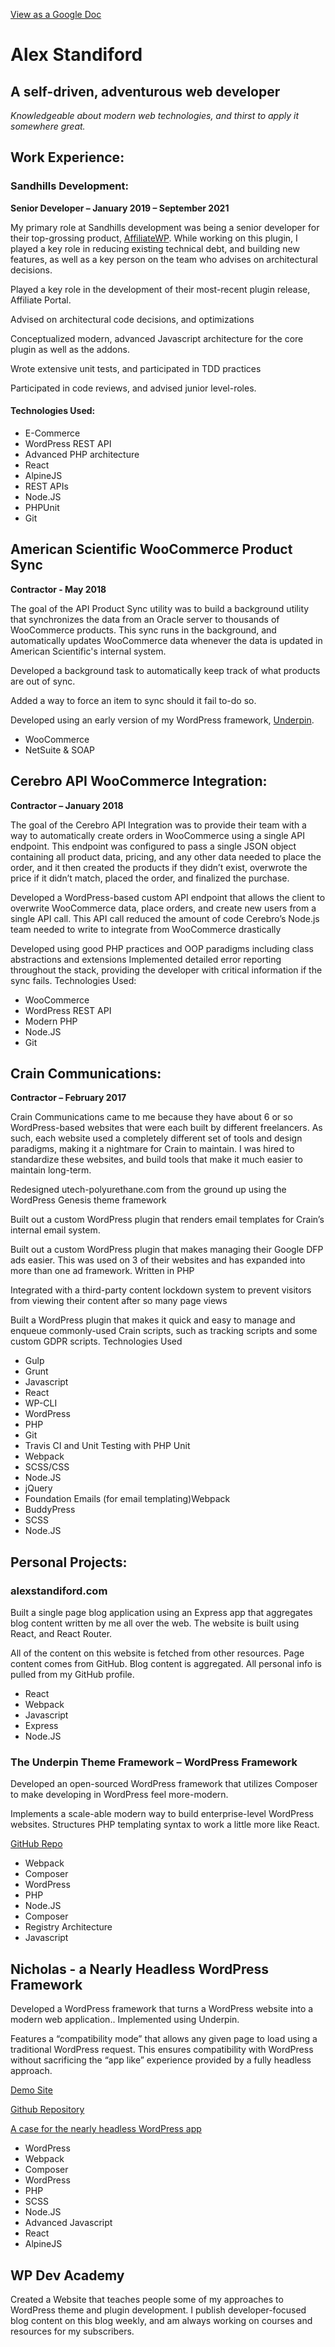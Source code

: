 [View as a Google Doc](https://docs.google.com/document/d/1ZFNR07sLwoxqPE1v64w_ugREsGaoWolY/edit?usp=sharing&ouid=106713940945749175824&rtpof=true&sd=true)
# Alex Standiford

## A self-driven, adventurous web developer
_Knowledgeable about modern web technologies, and thirst to apply it somewhere great._

## Work Experience:

### Sandhills Development:
**Senior Developer – January 2019 – September 2021**

My primary role at Sandhills development was being a senior developer for their top-grossing product, [AffiliateWP](https://www.affiliatewp.com). While working on this plugin, I played a key role in reducing existing technical debt, and building new features, as well as a key person on the team who advises on architectural decisions.

Played a key role in the development of their most-recent plugin release, Affiliate Portal.

Advised on architectural code decisions, and optimizations

Conceptualized modern, advanced Javascript architecture for the core plugin as well as the addons.

Wrote extensive unit tests, and participated in TDD practices

Participated in code reviews, and advised junior level-roles.

#### Technologies Used:

* E-Commerce
* WordPress REST API
* Advanced PHP architecture
* React
* AlpineJS
* REST APIs
* Node.JS
* PHPUnit
* Git

## American Scientific WooCommerce Product Sync

**Contractor - May 2018**

The goal of the API Product Sync utility was to build a background utility that synchronizes the data from an Oracle server to thousands of WooCommerce products. This sync runs in the background, and automatically updates WooCommerce data whenever the data is updated in American Scientific's internal system.

Developed a background task to automatically keep track of what products are out of sync.

Added a way to force an item to sync should it fail to-do so.

Developed using an early version of my WordPress framework, [Underpin](github.com/underpin-WP/underpin).

* WooCommerce
* NetSuite & SOAP

## Cerebro API WooCommerce Integration:

**Contractor – January 2018**

The goal of the Cerebro API Integration was to provide their team with a way to automatically create orders in WooCommerce using a single API endpoint. This endpoint was configured to pass a single JSON object containing all product data, pricing, and any other data needed to place the order, and it then created the products if they didn’t exist, overwrote the price if it didn’t match, placed the order, and finalized the purchase.

Developed a WordPress-based custom API endpoint that allows the client to overwrite WooCommerce data, place orders, and create new users from a single API call. This API call reduced the amount of code Cerebro’s Node.js team needed to write to integrate from WooCommerce drastically

Developed using good PHP practices and OOP paradigms including class abstractions and extensions
Implemented detailed error reporting throughout the stack, providing the developer with critical information if the sync fails.
Technologies Used:

* WooCommerce
* WordPress REST API
* Modern PHP
* Node.JS
* Git

## Crain Communications:

**Contractor – February 2017**

Crain Communications came to me because they have about 6 or so WordPress-based websites that were each built by different freelancers. As such, each website used a completely different set of tools and design paradigms, making it a nightmare for Crain to maintain. I was hired to standardize these websites, and build tools that make it much easier to maintain long-term.

Redesigned utech-polyurethane.com from the ground up using the WordPress Genesis theme framework

Built out a custom WordPress plugin that renders email templates for Crain’s internal email system.

Built out a custom WordPress plugin that makes managing their Google DFP ads easier. This was used on 3 of their websites and has expanded into more than one ad framework. Written in PHP 

Integrated with a third-party content lockdown system to prevent visitors from viewing their content after so many page views

Built a WordPress plugin that makes it quick and easy to manage and enqueue commonly-used Crain scripts, such as tracking scripts and some custom GDPR scripts.
Technologies Used

* Gulp
* Grunt
* Javascript
* React
* WP-CLI
* WordPress
* PHP
* Git
* Travis CI and Unit Testing with PHP Unit
* Webpack
* SCSS/CSS
* Node.JS
* jQuery
* Foundation Emails (for email templating)Webpack
* BuddyPress
* SCSS
* Node.JS

## Personal Projects:

### alexstandiford.com

Built a single page blog application using an Express app that aggregates blog content written by me all over the web. The website is built using React, and React Router.

All of the content on this website is fetched from other resources. Page content comes from GitHub. Blog content is aggregated. All personal info is pulled from my GitHub profile.

* React
* Webpack
* Javascript
* Express
* Node.JS

### The Underpin Theme Framework – WordPress Framework
Developed an open-sourced WordPress framework that utilizes Composer to make developing in WordPress feel more-modern.

Implements a scale-able modern way to build enterprise-level WordPress websites.
Structures PHP templating syntax to work a little more like React. 

[GitHub Repo](https://github.com/underpin-WP/underpin)

* Webpack
* Composer
* WordPress
* PHP
* Node.JS
* Composer
* Registry Architecture
* Javascript

## Nicholas - a Nearly Headless WordPress Framework

Developed a WordPress framework that turns a WordPress website into a modern web application..
Implemented using Underpin.

Features a “compatibility mode” that allows any given page to load using a traditional WordPress request. This ensures compatibility with WordPress without sacrificing the “app like” experience provided by a fully headless approach.

[Demo Site](nearly-headless.dev/)

[Github Repository](github.com/nicholas-wordpress/)

[A case for the nearly headless WordPress app](https://www.wpdev.academy/concepts/headless-wordpress-is-overrated-a-case-for-the-nearly-headless-web-app/)

* WordPress
* Webpack
* Composer
* WordPress
* PHP
* SCSS
* Node.JS
* Advanced Javascript
* React
* AlpineJS

## WP Dev Academy

Created a Website that teaches people some of my approaches to WordPress theme and plugin development. I publish developer-focused blog content on this blog weekly, and am always working on courses and resources for my subscribers.
